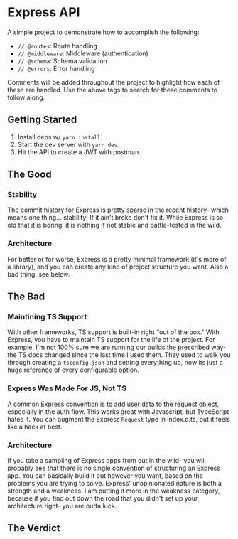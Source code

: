 # Express API

A simple project to demonstrate how to accomplish the following:

- `// @routes`: Route handling
- `// @middleware`: Middleware (authentication)
- `// @schema`: Schema validation
- `// @errors`: Error handling

Comments will be added throughout the project to highlight how each of these are handled. Use the above tags to search for these comments to follow along.

## Getting Started

1. Install deps w/ `yarn install`.
2. Start the dev server with `yarn dev`.
3. Hit the API to create a JWT with postman.

## The Good

### Stability

The commit history for Express is pretty sparse in the recent history- which means one thing... stability! If it ain't broke don't fix it. While Express is so old that it is boring, it is nothing if not stable and battle-tested in the wild.

### Architecture

For better or for worse, Express is a pretty minimal framework (it's more of a library), and you can create any kind of project structure you want. Also a bad thing, see below.

## The Bad

### Maintining TS Support

With other frameworks, TS support is built-in right "out of the box." With Express, you have to maintain TS support for the life of the project. For example, I'm not 100% sure we are running our builds the prescribed way- the TS docs changed since the last time I used them. They used to walk you through creating a `tsconfig.json` and setting everything up, now its just a huge reference of every configurable option.

### Express Was Made For JS, Not TS

A common Express convention is to add user data to the request object, especially in the auth flow. This works great with Javascript, but TypeScript hates it. You can augment the Express `Request` type in index.d.ts, but it feels like a hack at best.

### Architecture

If you take a sampling of Express apps from out in the wild- you will probably see that there is no single convention of structuring an Express app. You can basically build it out however you want, based on the problems you are trying to solve. Express' unopinionated nature is both a strength and a weakness. I am putting it more in the weakness category, because if you find out down the road that you didn't set up your architecture right- you are outta luck.

## The Verdict
